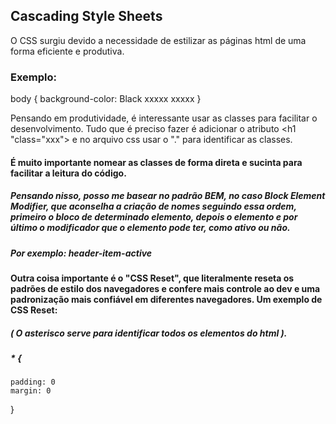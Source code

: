 ## Cascading Style Sheets

O CSS surgiu devido a necessidade de estilizar as páginas html de uma forma eficiente e produtiva. 

### Exemplo:

body {
    background-color: Black
    xxxxx
    xxxxx
} 

Pensando em produtividade, é interessante usar as classes para facilitar o desenvolvimento. Tudo que é preciso fazer é adicionar o atributo <h1 "class="xxx"> e no arquivo css usar o "." para identificar as classes.

#### É muito importante nomear as classes de forma direta e sucinta para facilitar a leitura do código.
##### Pensando nisso, posso me basear no padrão *BEM*, no caso Block Element Modifier, que aconselha a criação de nomes seguindo essa ordem, primeiro o bloco de determinado elemento, depois o elemento e por último o modificador que o elemento pode ter, como ativo ou não. 
##### Por exemplo: *header-item-active*

#### Outra coisa importante é o "CSS Reset", que literalmente reseta os padrões de estilo dos navegadores e confere mais controle ao dev e uma padronização mais confiável em diferentes navegadores. Um exemplo de CSS Reset: 
##### ( O asterisco serve para identificar todos os elementos do html ).

##### * {
    padding: 0
    margin: 0
}